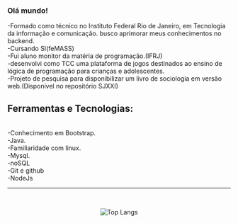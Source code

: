 ### Olá mundo! 


-Formado como técnico no Instituto Federal Rio de Janeiro, em Tecnologia da informação e comunicação. busco aprimorar meus conhecimentos no backend.<br>
-Cursando SI(feMASS)<br>
-Fui aluno monitor da matéria de programação.(IFRJ)<br>
-desenvolvi como TCC uma plataforma de jogos destinados ao ensino de lógica de programação para crianças e adolescentes.<br>
-Projeto de pesquisa para disponibilizar um livro de sociologia em versão web.(Disponível no repositório SJXXI)<br>

## Ferramentas e Tecnologias:
<br>
-Conhecimento em Bootstrap.<br>
-Java.<br>
-Familiaridade com linux.<br>
-Mysql.<br>
-noSQL<br>
-Git e github<br>
-NodeJs<br>
<hr><br><div style="text-align:center;">

  

![Top Langs](https://github-readme-stats.vercel.app/api/top-langs/?username=NathanAzvdo&layout=pie&hide=html,css)


</div>
